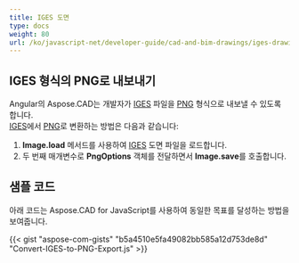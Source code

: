 ```yaml
---
title: IGES 도면
type: docs
weight: 80
url: /ko/javascript-net/developer-guide/cad-and-bim-drawings/iges-drawings/
---
```


## **IGES 형식의 PNG로 내보내기**

Angular의 Aspose.CAD는 개발자가 [IGES](https://docs.fileformat.com/cad/iges/) 파일을 [PNG](https://docs.fileformat.com/image/png/) 형식으로 내보낼 수 있도록 합니다.  
[IGES](https://docs.fileformat.com/cad/iges/)에서 [PNG](https://docs.fileformat.com/image/png/)로 변환하는 방법은 다음과 같습니다:

1. **Image.load** 메서드를 사용하여 [IGES](https://docs.fileformat.com/cad/iges/) 도면 파일을 로드합니다.
2. 두 번째 매개변수로 **PngOptions** 객체를 전달하면서 **Image.save**를 호출합니다.

## 샘플 코드

아래 코드는 Aspose.CAD for JavaScript를 사용하여 동일한 목표를 달성하는 방법을 보여줍니다.

{{< gist "aspose-com-gists" "b5a4510e5fa49082bb585a12d753de8d" "Convert-IGES-to-PNG-Export.js" >}}
